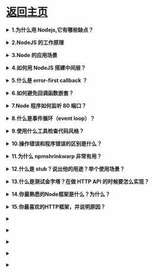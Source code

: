 # [返回主页](https://github.com/yisainan/web-interview/blob/master/README.md)

<b><details><summary>1.为什么用 Nodejs,它有哪些缺点？</summary></b>

答案：

- 事件驱动，通过闭包很容易实现客户端的生命活期。
- 不用担心多线程，锁，并行计算的问题
- V8 引擎速度非常快
- 对于游戏来说，写一遍游戏逻辑代码，前端后端通用

当然 Nodejs 也有一些缺点：

- nodejs 更新很快，可能会出现版本兼容
- nodejs 还不算成熟，还没有大制作
- nodejs 不像其他的服务器，对于不同的链接，不支持进程和线程操作

</details>

<b><details><summary>2.NodeJS 的工作原理</summary></b>

答案：事件循环

</details>

<b><details><summary>3.Node 的应用场景</summary></b>

答案：比如：RESTFUL API、实时聊天、客户端逻辑强大的单页 APP，具体的例子比如说：本地化的在线音乐应用，本地化的在线搜索应用，本地化的在线 APP 等。

</details>

<b><details><summary>4.如何用 NodeJS 搭建中间层？</summary></b>

答案：

</details>

<b><details><summary>5.什么是 error-first callback ？</summary></b>

答案：error-first callback 用来传递错误和数据。第一个参数永远是一个错误对象（error-object），回调函数必须检查它。余下的参数用不过来传递数据。

解析：

```js
fs.readFile(filePath, function(err, data) {
  if (err) {
    //处理出现错误的情况
  }
  //处理数据
});
```

考察面试者对于 Node 异步操作基本知识的见解

</details>

<b><details><summary>6.如何避免回调函数嵌套？</summary></b>

答案：使用 Promises 将回调写成单独的函数

</details>

<b><details><summary>7.Node 程序如何监听 80 端口？</summary></b>

答案：脑筋急转弯！你不应该直接使用 Node 监听 80 端口（在\*nix 系统中），这样做需要 root 权限，对于运行程序来说这不是一个好主意。

不过，你可以使 Node 监听 1024 以上的端口，然后在 Node 前面部署 nginx 反向代理。

解析：[参考](https://blog.csdn.net/newborn2012/article/details/23860687)

</details>

<b><details><summary>8.什么是事件循环（event loop）？</summary></b>

答案：至少从开发者的角度来看，Node.js 是单线程运行的。底层使用 libuv 使用多线程。
每一个 I/O 操作都需要一个回调，一旦操作完成会被事件循环执行

解析：[参考](http://blog.csdn.net/yanghua_kobe/article/details/12145537)

</details>

<b><details><summary>9.使用什么工具检查代码风格？</summary></b>

答案：

- JSLint by Douglas Crockford
- JSHint
- ESLint
- JSCS
  开发团队项目时，强制指定代码风格和使用静态分析，捕捉常见的错误，这些工具都非常有用。

</details>

<b><details><summary>10.操作错误和程序错误的区别是什么？</summary></b>

答案：操作错误不是 bug，是系统的问题，例如超时或者硬件故障。
另一方面，程序错误（programmer errors）是实际的错误。

</details>

<b><details><summary>11.为什么 npmshrinkwarp 非常有用？</summary></b>

答案：这个命令在部署 Node.js 应用时是非常有用的——它可以保证所部属的版本就是依赖的版本。

解析：[参考](http://www.tuicool.com/articles/EBVNV37)

</details>

<b><details><summary>12.什么是 stub？说出他的用途？举个使用场景？</summary></b>

答案：Stubs 是模拟模块或组件行为的程序。
Stubs 提供已知的答案来调用函数，另外你还可以断言哪个stubs 被调用

</details>

<b><details><summary>13.什么是测试金字塔？在做 HTTP API 的时候要怎么实现？</summary></b>

答案：测试金字塔意思是在写测试时应该编写的底层但愿测试要多于高级的端到端测试。
对于 HTTP APIs，应该归结为：
* 对你的模型多很多单元测试
* 在你的模型与其他交互时更少的集成测试
* 更少的验收测试，在 HTTP 端

</details>

<b><details><summary>14.你最熟悉的Node框架是什么？为什么？</summary></b>

答案：[参考](http://ourjs.com/detail/15%E4%B8%AA%E6%9C%80%E5%A5%BD%E7%94%A8%E7%9A%84node-js%E5%90%8E%E7%AB%AF%E6%A1%86%E6%9E%B6)

</details>

<b><details><summary>15.你最喜欢的HTTP框架，并说明原因？</summary></b>

答案：LiteHttp 好多的优点
单线程 灵活的架构 轻量级 多文件上传 自动重定向 禁用一种或多种网络

解析：[参考](http://blog.csdn.net/kymjs/article/details/45716797)

</details>

<b><details><summary></summary></b>

答案：

</details>

<b><details><summary></summary></b>

答案：

</details>

<b><details><summary></summary></b>

答案：

</details>

<b><details><summary></summary></b>

答案：

</details>

<b><details><summary></summary></b>

答案：

</details>
